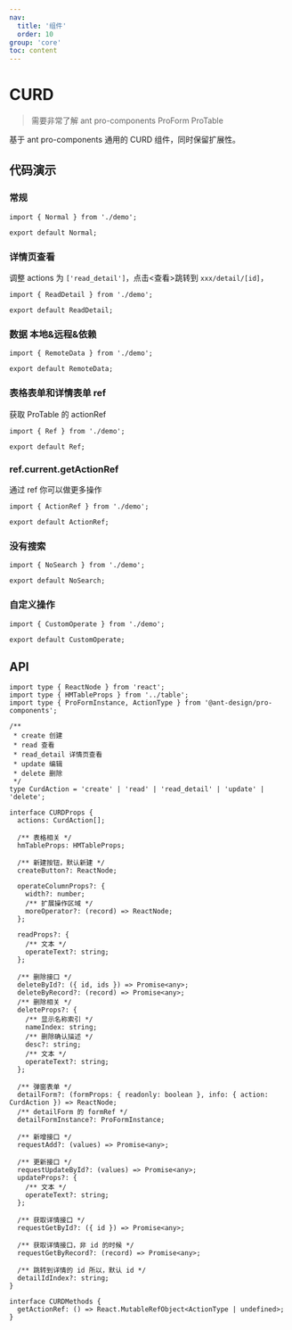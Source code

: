 ```yaml
---
nav:
  title: '组件'
  order: 10
group: 'core'
toc: content
---
```


# CURD

> 需要非常了解 ant pro-components ProForm ProTable

基于 ant pro-components 通用的 CURD 组件，同时保留扩展性。

## 代码演示

### 常规

```tsx
import { Normal } from './demo';

export default Normal;
```

### 详情页查看

调整 actions 为 `['read_detail']`，点击<查看>跳转到 `xxx/detail/[id]`，

```tsx
import { ReadDetail } from './demo';

export default ReadDetail;
```

### 数据 本地&远程&依赖

```tsx
import { RemoteData } from './demo';

export default RemoteData;
```

### 表格表单和详情表单 ref

获取 ProTable 的 actionRef

```tsx
import { Ref } from './demo';

export default Ref;
```

### ref.current.getActionRef

通过 ref 你可以做更多操作

```tsx
import { ActionRef } from './demo';

export default ActionRef;
```

### 没有搜索

```tsx
import { NoSearch } from './demo';

export default NoSearch;
```

### 自定义操作

```tsx
import { CustomOperate } from './demo';

export default CustomOperate;
```

## API

```tsx | pure
import type { ReactNode } from 'react';
import type { HMTableProps } from '../table';
import type { ProFormInstance, ActionType } from '@ant-design/pro-components';

/**
 * create 创建
 * read 查看
 * read_detail 详情页查看
 * update 编辑
 * delete 删除
 */
type CurdAction = 'create' | 'read' | 'read_detail' | 'update' | 'delete';

interface CURDProps {
  actions: CurdAction[];

  /** 表格相关 */
  hmTableProps: HMTableProps;

  /** 新建按钮，默认新建 */
  createButton?: ReactNode;

  operateColumnProps?: {
    width?: number;
    /** 扩展操作区域 */
    moreOperator?: (record) => ReactNode;
  };

  readProps?: {
    /** 文本 */
    operateText?: string;
  };

  /** 删除接口 */
  deleteById?: ({ id, ids }) => Promise<any>;
  deleteByRecord?: (record) => Promise<any>;
  /** 删除相关 */
  deleteProps?: {
    /** 显示名称索引 */
    nameIndex: string;
    /** 删除确认描述 */
    desc?: string;
    /** 文本 */
    operateText?: string;
  };

  /** 弹窗表单 */
  detailForm?: (formProps: { readonly: boolean }, info: { action: CurdAction }) => ReactNode;
  /** detailForm 的 formRef */
  detailFormInstance?: ProFormInstance;

  /** 新增接口 */
  requestAdd?: (values) => Promise<any>;

  /** 更新接口 */
  requestUpdateById?: (values) => Promise<any>;
  updateProps?: {
    /** 文本 */
    operateText?: string;
  };

  /** 获取详情接口 */
  requestGetById?: ({ id }) => Promise<any>;

  /** 获取详情接口，非 id 的时候 */
  requestGetByRecord?: (record) => Promise<any>;

  /** 跳转到详情的 id 所以，默认 id */
  detailIdIndex?: string;
}

interface CURDMethods {
  getActionRef: () => React.MutableRefObject<ActionType | undefined>;
}
```
